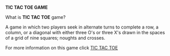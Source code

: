**TIC TAC TOE GAME**

What is **TIC TAC TOE** game?

A game in which two players seek in alternate turns to complete a row, a column, or a diagonal with either three O's or three X's drawn in the spaces of a grid of nine squares; noughts and crosses.

For more information on this game click
[TIC TAC TOE](https://ourpastimes.com/origin-name-tic-tac-toe-4682851.html)
